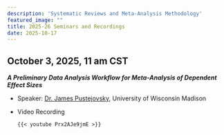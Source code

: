 ```yaml
---
description: 'Systematic Reviews and Meta-Analysis Methodology'
featured_image: ""
title: 2025-26 Seminars and Recordings
date: 2025-10-17
---
```


## October 3, 2025, 11 am CST

***A Preliminary Data Analysis Workflow for Meta-Analysis of Dependent Effect Sizes***

- Speaker: [Dr. James Pustejovsky](https://edpsych.education.wisc.edu/staff/pustejovsky-james-e/), University of Wisconsin Madison


-   Video Recording


    ```         
    {{< youtube Prx2AJe9jmE >}}    


